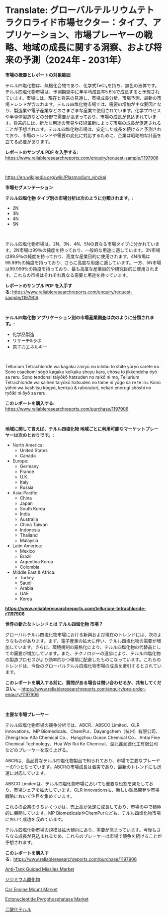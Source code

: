<p><h1>Translate: グローバルテルリウムテトラクロライド市場セクター：タイプ、アプリケーション、市場プレーヤーの戦略、地域の成長に関する洞察、および将来の予測（2024年 - 2031年）</h1></p><p><strong>市場の概要とレポートの対象範囲</strong></p>
<p><p>テルル四塩化物は、無機化合物であり、化学式TeCl₄を持ち、無色の液体です。テルル四塩化物市場は、予測期間中に年平均成長率5.6％で成長すると予想されています。市場には、現在と将来の見通し、市場成長分析、市場予測、最新の市場トレンドが含まれます。テルル四塩化物市場では、需要の増加が主な要因となり、製造業や電子産業などのさまざまな産業で使用されています。化学プロセスや半導体製造などの分野で需要が高まっており、市場の成長が見込まれています。将来的には、新たな用途の発見や技術革新によって市場の成長が促進されることが予想されます。テルル四塩化物市場は、安定した成長を続けると予測されており、市場のトレンドや需要の変化に対応するために、企業は戦略的な計画を立てる必要があります。</p></p>
<p><strong>レポートのサンプル PDF を入手する:</strong> <a href="https://www.reliableresearchreports.com/enquiry/request-sample/1197906">https://www.reliableresearchreports.com/enquiry/request-sample/1197906</a></p>
<p>&nbsp;</p>
<p><a href="https://en.wikipedia.org/wiki/Plasmodium_vinckei">https://en.wikipedia.org/wiki/Plasmodium_vinckei</a></p>
<p><strong>市場セグメンテーション</strong></p>
<p><strong>テルル四塩化物 タイプ別の市場分析は次のように分類されます。:</strong></p>
<p><ul><li>2N</li><li>3N</li><li>4N</li><li>5N</li></ul></p>
<p>&nbsp;</p>
<p><p>テルル四塩化物市場は、2N、3N、4N、5Nの異なる市場タイプに分かれています。2N市場は99％の純度を持っており、一般的な用途に適しています。3N市場は99.9％の純度を持っており、高度な産業目的に使用されます。4N市場は99.99％の純度を持っており、さらに高度な用途に適しています。一方、5N市場は99.999％の純度を持っており、最も高度な産業目的や研究目的に使用されます。これらの市場はそれぞれ異なる需要と用途を持っています。</p></p>
<p><strong>レポートのサンプル PDF を入手する:</strong>&nbsp;<a href="https://www.reliableresearchreports.com/enquiry/request-sample/1197906">https://www.reliableresearchreports.com/enquiry/request-sample/1197906</a></p>
<p>&nbsp;</p>
<p><strong> テルル四塩化物 アプリケーション別の市場産業調査は次のように分類されます。:</strong></p>
<p><ul><li>化学品製造</li><li>リサーチ&ラボ</li><li>原子力エネルギー</li></ul></p>
<p>&nbsp;</p>
<p><p>Tellurium Tetrachloride wa kagaku zairyū no ichibu to shite yōryō sarete iru. Sono osaekomi sōgō kagaku keikaku shoyu kara, chōsa to jikkendeha ōyō sa reru. Sono tendonai taiyōkō hatsuden no raikō ni mo, Tellurium Tetrachloride wa saihen taiyōkō hatsuden no tame ni yōgo sa re te iru. Kono yōhin wa kashitsu kōgyō, kenkyū & raboratori, nekari enerugī shōshi no ryōiki ni ōyō sa reru.</p></p>
<p><strong>このレポートを購入する:</strong>&nbsp; <a href="https://www.reliableresearchreports.com/purchase/1197906">https://www.reliableresearchreports.com/purchase/1197906</a></p>
<p>&nbsp;</p>
<p><strong>地域に関して言えば、テルル四塩化物 地域ごとに利用可能なマーケットプレーヤーは次のとおりです。:</strong></p>
<p><ul>
    <li>
        North America:
        <ul>
            <li>United States</li>
            <li>Canada</li>
        </ul>
    </li>
    <li>
        Europe:
        <ul>
            <li>Germany</li>
            <li>France</li>
            <li>U.K.</li>
            <li>Italy</li>
            <li>Russia</li>
        </ul>
    </li>
    <li>
        Asia-Pacific:
        <ul>
            <li>China</li>
            <li>Japan</li>
            <li>South Korea</li>
            <li>India</li>
            <li>Australia</li>
            <li>China Taiwan</li>
            <li>Indonesia</li>
            <li>Thailand</li>
            <li>Malaysia</li>
        </ul>
    </li>
    <li>
        Latin America:
        <ul>
            <li>Mexico</li>
            <li>Brazil</li>
            <li>Argentina Korea</li>
            <li>Colombia</li>
        </ul>
    </li>
    <li>
        Middle East & Africa:
        <ul>
            <li>Turkey</li>
            <li>Saudi</li>
            <li>Arabia</li>
            <li>UAE</li>
            <li>Korea</li>
        </ul>
    </li>
    </ul></p>
<p><strong><a href="https://www.reliableresearchreports.com/tellurium-tetrachloride-r1197906">https://www.reliableresearchreports.com/tellurium-tetrachloride-r1197906</a></strong>&nbsp;</p>
<p><strong>世界の新たなトレンドとは テルル四塩化物 市場？</strong></p>
<p><p>グローバルテルル四塩化物市場における新興および現在のトレンドには、次のようなものがあります。まず、電子産業の拡大に伴い、テルル四塩化物の需要が増加しています。さらに、環境規制の厳格化により、テルル四塩化物の代替品としての需要が増加しています。また、テクノロジーの進歩により、テルル四塩化物の製造プロセスがより効率的かつ環境に配慮したものになっています。これらのトレンドは、今後のグローバルテルル四塩化物市場の成長を牽引するとされています。</p></p>
<p><strong>このレポートを購入する前に、質問がある場合は問い合わせるか、共有してください。</strong>- <a href="https://www.reliableresearchreports.com/enquiry/pre-order-enquiry/1197906">https://www.reliableresearchreports.com/enquiry/pre-order-enquiry/1197906</a></p>
<p>&nbsp;</p>
<p><strong>主要な市場プレーヤー</strong></p>
<p><p>テルル四塩化物市場の競争分析では、ABCR、ABSCO Limited、GLR Innovations、MP Biomedicals、ChemPur、Dayangchem（杭州）有限公司、Zhengzhou Alfa Chemical Co.、Hangzhou Ocean Chemical Co.、Antai Fine Chemical Technology、Hua Wei Rui Ke Chemical、湖北鑫润德化工有限公司などのプレーヤーを取り上げる。</p><p>ABCRは、高品質なテルル四塩化物製品で知られており、市場で主要なプレーヤーの1つとなっています。ABCRの市場成長は着実であり、最新のトレンドにも迅速に対応しています。</p><p>ABSCO Limitedは、テルル四塩化物市場においても重要な役割を果たしており、市場シェアを拡大しています。GLR Innovationsも、新しい製品開発や市場戦略において注目を集めています。</p><p>これらの企業のうちいくつかは、売上高が急速に成長しており、市場の中で積極的に展開しています。MP BiomedicalsやChemPurなども、テルル四塩化物市場において成功を収めています。</p><p>テルル四塩化物市場の規模は拡大傾向にあり、需要が高まっています。今後もさらなる成長が見込まれるため、これらのプレーヤーは市場で競争を続けることが予想されます。</p></p>
<p><strong>このレポートを購入する:</strong>&nbsp;&nbsp;<a href="https://www.reliableresearchreports.com/purchase/1197906">https://www.reliableresearchreports.com/purchase/1197906</a></p>
<p><p><a href="https://github.com/BryanLittlebXfbG/Market-Research-Report-List-1/blob/main/anti-tank-guided-missiles-market.md">Anti-Tank Guided Missiles Market</a></p><p><a href="https://github.com/DanykaKilback/Market-Research-Report-List-2/blob/main/64765763528.md">ジジミウム酸化物</a></p><p><a href="https://medium.com/@haangelat16/car-engine-mount-market-report-by-product-type-rubber-bushing-hydraulic-damping-end-use-98233e52f821">Car Engine Mount Market</a></p><p><a href="https://issuu.com/reportprime-2/docs/ectonucleotide-pyrophosphatase-market-size-2030.pp">Ectonucleotide Pyrophosphatase Market</a></p><p><a href="https://github.com/RandallRunte2023/Market-Research-Report-List-2/blob/main/29421933527.md">二酸化テルル</a></p></p>